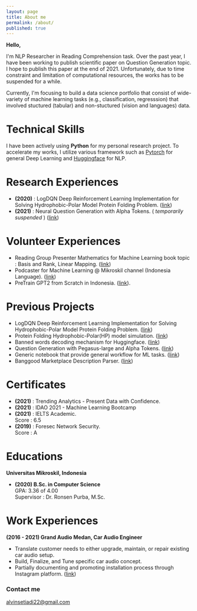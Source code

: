 ```yaml
---
layout: page
title: About me
permalink: /about/
published: true
---
```


**Hello,**

I'm NLP Researcher in Reading Comprehension task. Over the past year, I have been working to publish scientific paper on Question Generation topic. I hope to publish this paper at the end of 2021. Unfortunately, due to time constraint and limitation of computational resources, the works has to be suspended for a while. 

Currently, I'm focusing to build a data science portfolio that consist of wide-variety of machine learning tasks (e.g., classification, regresssion) that involved stuctured (tabular) and non-stuctured (vision and languages) data.

# Technical Skills
I have been actively using **Python** for my personal research project. To accelerate my works, I utilize various framework such as [Pytorch](https://pytorch.org/) for general Deep Learning and [Huggingface](https://huggingface.co/) for NLP.

# Research Experiences
- **(2020)** : LogDQN Deep Reinforcement Learning Implementation for Solving Hydrophobic-Polar Model Protein Folding Problem. ([link](https://alvinwatner.github.io/static/logdqn_hp.pdf))
- **(2021)** : Neural Question Generation with Alpha Tokens. ( _temporarily suspended_ )
([link](https://alvinwatner.github.io/static/acl_qg_introduction.pdf))

# Volunteer Experiences
- Reading Group Presenter Mathematics for Machine Learning book topic : Basis and Rank, Linear Mapping. ([link](https://www.youtube.com/watch?v=HzNJIPNkLgQ&t=300s))
- Podcaster for Machine Learning @ Mikroskil channel (Indonesia Language). 
([link](https://open.spotify.com/show/1ukitiIucfT1bvB95s2k9A))
- PreTrain GPT2 from Scratch in Indonesia. ([link](https://huggingface.co/flax-community/gpt2-medium-indonesian)).

# Previous Projects
- LogDQN Deep Reinforcement Learning Implementation for Solving Hydrophobic-Polar Model Protein Folding Problem. ([link](https://github.com/alvinwatner/LogDQN_ProteinHP))
- Protein Folding Hydrophobic-Polar(HP) model simulation. ([link](https://github.com/alvinwatner/HP_Protein_Fold-GymEnv))
- Banned words decoding mechanism for Huggingface. ([link](https://github.com/huggingface/transformers/issues/14206#issuecomment-975785716))
- Question Generation with Pegasus-large and Alpha Tokens. ([link](https://huggingface.co/alvinwatner/pegasus-large-qg-squad-alpha-interro/raw/main/test_prediction_results.json))
- Generic notebook that provide general workflow for ML tasks. ([link](https://colab.research.google.com/drive/1C5pCs0jC4WRMDJsC224A0XR1hjkJA8ep?usp=sharing))
- Banggood Marketplace Description Parser. ([link](https://github.com/alvinwatner/banggood_description_parser))

# Certificates
- **(2021)** : Trending Analytics - Present Data with Confidence.
- **(2021)** : IDAO 2021 - Machine Learning Bootcamp
- **(2021)** : IELTS  Academic.\
Score : 6.5
- **(2019)** : Foresec Network Security.\
Score : A

# Educations
**Universitas Mikroskil, Indonesia**
- **(2020) B.Sc. in Computer Science**\
GPA: 3.36 of 4.00\
Supervisor : Dr. Ronsen Purba, M.Sc.

# Work Experiences
**(2016 - 2021) Grand Audio Medan, Car Audio Engineer**
- Translate customer needs to either upgrade, maintain, or repair existing car audio setup.
- Build, Finalize, and Tune specific car audio concept.
- Partially documenting and promoting installation process through Instagram platform. ([link](https://www.instagram.com/grandaudio.id/))

### Contact me

[alvinsetiadi22@gmail.com](mailto:email@domain.com)
